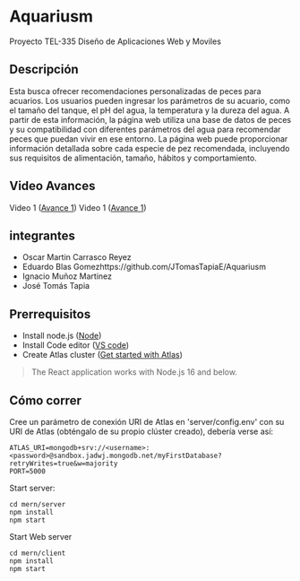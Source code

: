 # Aquariusm
Proyecto TEL-335 Diseño de Aplicaciones Web y Moviles

## Descripción

Esta busca ofrecer recomendaciones personalizadas de peces para acuarios. Los usuarios pueden ingresar los parámetros de su acuario, como el tamaño del tanque, el pH del agua, la temperatura y la dureza del agua. A partir de esta información, la página web utiliza una base de datos de peces y su compatibilidad con diferentes parámetros del agua para recomendar peces que puedan vivir en ese entorno. 
La página web puede proporcionar información detallada sobre cada especie de pez recomendada, incluyendo sus requisitos de alimentación, tamaño, hábitos y comportamiento.

## Video Avances
Video 1 ([Avance 1](https://usmcl-my.sharepoint.com/:v:/g/personal/ignacio_munozm_usm_cl/ESbZuBU9QhVHtXDVkSiwqEYBCygsZyEVuDY7zunX_MUMgA?e=Vp26Yd))
Video 1 ([Avance 1](https://1drv.ms/v/s!Ak9iMxaJJwLAh6Ug1H6AzMDleYiz_Q?e=ROFtdb))
## integrantes
- Oscar Martin Carrasco Reyez
- Eduardo Blas Gomezhttps://github.com/JTomasTapiaE/Aquariusm
- Ignacio Muñoz Martinez
- José Tomás Tapia

## Prerrequisitos
- Install node.js ([Node](https://nodejs.org/en/))
- Install Code editor ([VS code](https://code.visualstudio.com/))
- Create Atlas cluster ([Get started with Atlas](https://www.mongodb.com/docs/atlas/getting-started/?_ga=2.60427181.186721350.1682018286-1256642793.1682018286))

>The React application works with Node.js 16 and below.
## Cómo correr
Cree un parámetro de conexión URI de Atlas en 'server/config.env' con su URI de Atlas (obténgalo de su propio clúster creado), debería verse así:
```
ATLAS_URI=mongodb+srv://<username>:<password>@sandbox.jadwj.mongodb.net/myFirstDatabase?retryWrites=true&w=majority
PORT=5000
```

Start server:
```
cd mern/server
npm install
npm start
```

Start Web server
```
cd mern/client
npm install
npm start
```
